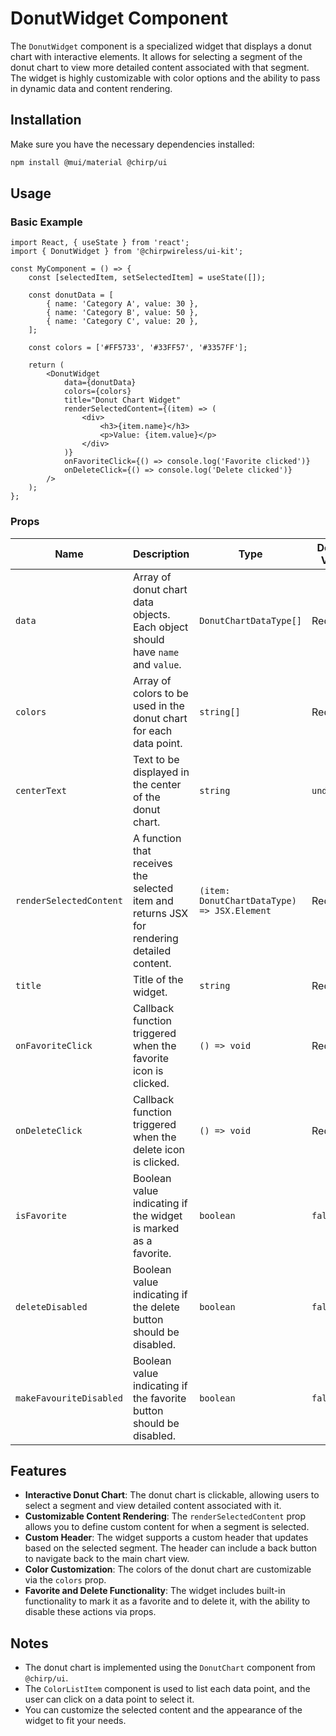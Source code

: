 # DonutWidget Component

The `DonutWidget` component is a specialized widget that displays a donut chart with interactive elements. It allows for selecting a segment of the donut chart to view more detailed content associated with that segment. The widget is highly customizable with color options and the ability to pass in dynamic data and content rendering.

## Installation

Make sure you have the necessary dependencies installed:

```bash
npm install @mui/material @chirp/ui
```

## Usage

### Basic Example

```tsx
import React, { useState } from 'react';
import { DonutWidget } from '@chirpwireless/ui-kit';

const MyComponent = () => {
    const [selectedItem, setSelectedItem] = useState([]);

    const donutData = [
        { name: 'Category A', value: 30 },
        { name: 'Category B', value: 50 },
        { name: 'Category C', value: 20 },
    ];

    const colors = ['#FF5733', '#33FF57', '#3357FF'];

    return (
        <DonutWidget
            data={donutData}
            colors={colors}
            title="Donut Chart Widget"
            renderSelectedContent={(item) => (
                <div>
                    <h3>{item.name}</h3>
                    <p>Value: {item.value}</p>
                </div>
            )}
            onFavoriteClick={() => console.log('Favorite clicked')}
            onDeleteClick={() => console.log('Delete clicked')}
        />
    );
};
```

### Props

| Name                    | Description                                                                                | Type                                        | Default Value |
| ----------------------- | ------------------------------------------------------------------------------------------ | ------------------------------------------- | ------------- |
| `data`                  | Array of donut chart data objects. Each object should have `name` and `value`.             | `DonutChartDataType[]`                      | Required      |
| `colors`                | Array of colors to be used in the donut chart for each data point.                         | `string[]`                                  | Required      |
| `centerText`            | Text to be displayed in the center of the donut chart.                                     | `string`                                    | `undefined`   |
| `renderSelectedContent` | A function that receives the selected item and returns JSX for rendering detailed content. | `(item: DonutChartDataType) => JSX.Element` | Required      |
| `title`                 | Title of the widget.                                                                       | `string`                                    | Required      |
| `onFavoriteClick`       | Callback function triggered when the favorite icon is clicked.                             | `() => void`                                | Required      |
| `onDeleteClick`         | Callback function triggered when the delete icon is clicked.                               | `() => void`                                | Required      |
| `isFavorite`            | Boolean value indicating if the widget is marked as a favorite.                            | `boolean`                                   | `false`       |
| `deleteDisabled`        | Boolean value indicating if the delete button should be disabled.                          | `boolean`                                   | `false`       |
| `makeFavouriteDisabled` | Boolean value indicating if the favorite button should be disabled.                        | `boolean`                                   | `false`       |

## Features

- **Interactive Donut Chart**: The donut chart is clickable, allowing users to select a segment and view detailed content associated with it.
- **Customizable Content Rendering**: The `renderSelectedContent` prop allows you to define custom content for when a segment is selected.
- **Custom Header**: The widget supports a custom header that updates based on the selected segment. The header can include a back button to navigate back to the main chart view.
- **Color Customization**: The colors of the donut chart are customizable via the `colors` prop.
- **Favorite and Delete Functionality**: The widget includes built-in functionality to mark it as a favorite and to delete it, with the ability to disable these actions via props.

## Notes

- The donut chart is implemented using the `DonutChart` component from `@chirp/ui`.
- The `ColorListItem` component is used to list each data point, and the user can click on a data point to select it.
- You can customize the selected content and the appearance of the widget to fit your needs.
